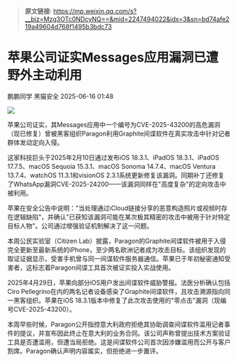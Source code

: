 > **原文链接**: https://mp.weixin.qq.com/s?__biz=Mzg3OTc0NDcyNQ==&mid=2247494022&idx=3&sn=bd74afe219a49604d768f1495b3bdc73

#  苹果公司证实Messages应用漏洞已遭野外主动利用  
鹏鹏同学  黑猫安全   2025-06-16 01:48  
  
![](https://mmbiz.qpic.cn/sz_mmbiz_png/8dBEfDPEceicbhicIuO4lYKvBV5H8vEOHwQHIaCLVvemNiaoiazzoicxaCWx9OltvQc7lj74bSv2icdc8OMKwQyg1KfA/640?wx_fmt=png&from=appmsg "")  
  
苹果公司证实，其Messages应用中一个编号为CVE-2025-43200的高危漏洞（现已修复）曾被黑客组织Paragon利用Graphite间谍软件在真实攻击中针对记者群体发动定向入侵。  
  
这家科技巨头于2025年2月10日通过发布iOS 18.3.1、iPadOS 18.3.1、iPadOS 17.7.5、macOS Sequoia 15.3.1、macOS Sonoma 14.7.4、macOS Ventura 13.7.4、watchOS 11.3.1和visionOS 2.3.1系统更新修复该漏洞。同期补丁还修复了WhatsApp漏洞CVE-2025-24200——该漏洞同样在"高度复杂"的定向攻击中被利用。  
  
苹果在安全公告中说明："当处理通过iCloud链接分享的恶意构造照片或视频时存在逻辑缺陷"，并确认"已获知该漏洞可能在某次极其精密的攻击中被用于针对特定目标人物"。公司通过增强验证机制解决了这一问题。  
  
本周公民实验室（Citizen Lab）披露，Paragon的Graphite间谍软件被用于入侵完全更新至最新系统的iPhone，至少两名欧洲记者成为攻击目标。该组织发现的取证证据显示，受害手机曾与同一间谍软件服务器通信。苹果已于年初秘密通知受害者，这标志着Paragon间谍工具首次被证实投入实战使用。  
  
2025年4月29日，苹果向部分iOS用户发出间谍软件威胁警报。法医分析确认包括Ciro Pellegrino在内的两名记者设备感染了Graphite间谍软件，且攻击溯源指向同一黑客组织。苹果在iOS 18.3.1版本中修复了此次攻击使用的"零点击"漏洞（现编号CVE-2025-43200）。  
  
本周早些时候，Paragon公开指控意大利政府拒绝其协助调查间谍软件滥用记者事件的提议，并宣布因此终止在意大利的业务合同。该公司声称曾提出技术方案验证工具是否遭滥用，但遭当局拒绝。这是间谍软件公司首次因涉嫌滥用而公开与客户割席。Paragon确认声明内容属实，但拒绝进一步置评。  
  
  
